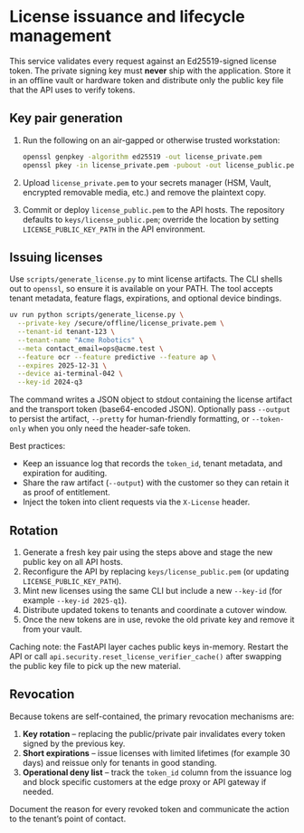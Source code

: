 # License issuance and lifecycle management

This service validates every request against an Ed25519-signed license token. The
private signing key must **never** ship with the application. Store it in an
offline vault or hardware token and distribute only the public key file that the
API uses to verify tokens.

## Key pair generation

1. Run the following on an air-gapped or otherwise trusted workstation:

   ```bash
   openssl genpkey -algorithm ed25519 -out license_private.pem
   openssl pkey -in license_private.pem -pubout -out license_public.pem
   ```

2. Upload `license_private.pem` to your secrets manager (HSM, Vault, encrypted
   removable media, etc.) and remove the plaintext copy.
3. Commit or deploy `license_public.pem` to the API hosts. The repository
   defaults to `keys/license_public.pem`; override the location by setting
   `LICENSE_PUBLIC_KEY_PATH` in the API environment.

## Issuing licenses

Use `scripts/generate_license.py` to mint license artifacts. The CLI shells out
to `openssl`, so ensure it is available on your PATH. The tool accepts tenant
metadata, feature flags, expirations, and optional device bindings.

```bash
uv run python scripts/generate_license.py \
  --private-key /secure/offline/license_private.pem \
  --tenant-id tenant-123 \
  --tenant-name "Acme Robotics" \
  --meta contact_email=ops@acme.test \
  --feature ocr --feature predictive --feature ap \
  --expires 2025-12-31 \
  --device ai-terminal-042 \
  --key-id 2024-q3
```

The command writes a JSON object to stdout containing the license artifact and
the transport token (base64-encoded JSON). Optionally pass `--output` to persist
the artifact, `--pretty` for human-friendly formatting, or `--token-only` when
you only need the header-safe token.

Best practices:

- Keep an issuance log that records the `token_id`, tenant metadata, and
  expiration for auditing.
- Share the raw artifact (`--output`) with the customer so they can retain it as
  proof of entitlement.
- Inject the token into client requests via the `X-License` header.

## Rotation

1. Generate a fresh key pair using the steps above and stage the new public key
   on all API hosts.
2. Reconfigure the API by replacing `keys/license_public.pem` (or updating
   `LICENSE_PUBLIC_KEY_PATH`).
3. Mint new licenses using the same CLI but include a new `--key-id` (for
   example `--key-id 2025-q1`).
4. Distribute updated tokens to tenants and coordinate a cutover window.
5. Once the new tokens are in use, revoke the old private key and remove it from
   your vault.

Caching note: the FastAPI layer caches public keys in-memory. Restart the API or
call `api.security.reset_license_verifier_cache()` after swapping the public key
file to pick up the new material.

## Revocation

Because tokens are self-contained, the primary revocation mechanisms are:

1. **Key rotation** – replacing the public/private pair invalidates every token
   signed by the previous key.
2. **Short expirations** – issue licenses with limited lifetimes (for example 30
   days) and reissue only for tenants in good standing.
3. **Operational deny list** – track the `token_id` column from the issuance log
   and block specific customers at the edge proxy or API gateway if needed.

Document the reason for every revoked token and communicate the action to the
tenant’s point of contact.

